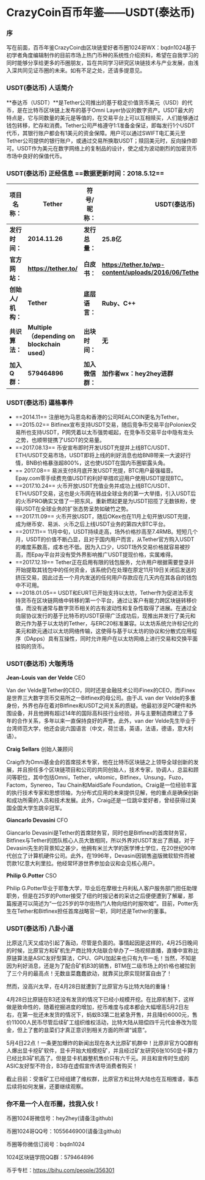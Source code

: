 
# CrazyCoin百币年鉴——USDT(泰达币) 

### 序
写在前面，百币年鉴CrazyCoin由区块链爱好者币圈1024哥WX：bqdn1024基于初学者角度编辑制作的目前市场上热门币种的系统性介绍资料，希望在自我学习的同时能够分享给更多的币圈朋友，旨在共同学习研究区块链技术与产业发展，由浅入深共同见证币圈的未来。如有不足之处，还请多提意见。

### USDT(泰达币)  人话简介

**泰达币（USDT）**是Tether公司推出的基于稳定价值货币美元（USD）的代币，是在比特币区块链上发布的基于Omni Layer协议的数字资产。USDT最大的特点是，它与同数量的美元是等值的，在交易平台上可以互相赎买，人们能够通过钱包转移，贮存和消费。Tether公司严格遵守1:1准备金保证，即每发行1个USDT代币，其银行账户都会有1美元的资金保障。用户可以通过SWIFT电汇美元至Tether公司提供的银行账户，或通过交易所换取USDT；赎回美元时，反向操作即可。USDT作为美元在数字网络上的复制品的设计，使之成为波动剧烈的加密货币市场中良好的保值代币。

### USDT(泰达币)  正经信息  ==数据更新时间：2018.5.12==

**项目名称：**| **Tether**|**符号/昵称：**|**USDT(泰达币)**
----------- | ----------- | ------------- | -------------
**发行时间：** | **2014.11.26** | **发行总量：**| **25.8亿**
**官方网站：**| **https://tether.to/**  | **白皮书：** | **https://tether.to/wp-content/uploads/2016/06/TetherWhitePaper.pdf**
**创始人/机构：**  | **Tether** | **底层语言：** | **Ruby、C++**
**共识算法：** | **Multiple（depending on blockchain used）**  | **出块时间：**| **无**
**加入Q群：** | **579464896**  | **加入微信群：**| **加作者wx：hey2hey进群**


### USDT(泰达币)  逼格事件

 - ==2014.11== 注册地为马恩岛和香港的公司REALCOIN更名为Tether。
 - ==2015.02== Bitfinex宣布支持USDT交易，随后竞争币交易平台Poloniex交易所也支持USDT，P网凭着以太币强势崛起，在竞争币交易平台中隐有龙头之势，也顺带提携了USDT的交易量。
 - ==2017.08.13== 币安宣布即时开发USDT充提并上线BTC/USDT、ETH/USDT交易市场，USDT即将上线的利好消息也给BNB带来一大波好行情，BNB价格暴涨超800%，这也使USDT在国内币圈崭露头角。
 - == 2017.08== 易派支付8月底开发USDT充提，BTC用户最强福音。Epay.com零手续费充值USDT的利好举措欢迎用户使用USDT提现BTC。
 - ==2017.10.24== 火币开放USDT充值业务并成功上线BTC/USDT、ETH/USDT交易，这也是火币网在转战全球业务的第一大举措，引入USDT后的火币PRO确实又借了一把东风，重新燃起更是为USDT招揽了无数铁粉，使得USDT在全球业务的扩张态势呈势如破竹之势。
 - ==2017.11.09== 火币开放USDT，随后OKex也在11月上旬开放USDT充提，成为继币安、易派、火币之后上线USDT业务的第四大BTC平台。
 - ==2017.11== 11月中旬，USDT持续走高，场外价格抄高至7.4RMB。短短几个月，USDT的价值不断凸显，且对于国内用户而言，从Tether官方购入USDT的难度系数高，成本也不低。因为入口少，USDT场外交易价格就容易被抄高，而Epay平台并没有受外界影响推广USDT提现价格，实属难得。
 - ==2017.12.19== Tether正在启用有限的钱包服务，允许用户根据需要登录并开始提取其钱包中的任何资金，该系统仍在处理在原定11月19日关闭后发送的挤压交易，因此过去一个月内发送的任何用户存款应在几天内在其各自的钱包中不可用。
 - ==2018.01.05== USDT和EURT已开始支持以太坊，Tether作为促进法币支持货币在区块链网络中转移的第一个平台，通过让客户有能力跨区块链转移价值，而没有通常与数字货币相关的古有波动性和复杂性取得了进展。在通过全向层协议发行的基于比特币的USDT获得广泛成功后，现推出并发行了美元和欧元作为基于以太坊的Tether，与ERC20标准兼容。以太坊系统允许标记化的美元和欧元通过以太坊网络传输，这使得与基于以太坊的协议和分散式应用程序（DApps）具有互操性，同时允许用户在以太坊网络上进行交易和交换平面挂钩的货币。

### USDT(泰达币)  大咖秀场

**Jean-Louis van der Velde** CEO

Van der Velde是Tether的CEO，同时还是金融技术公司iFinex的CEO，而iFinex是世界三大数字货币交易所之一Bitfinex的母公司。由于JL van der Velde的多重身份，外界也存在着对Bitfinex和USDT之间关系的质疑。他最初涉足PC硬件和外围设备，并且他拥有超过14年的国际高科技行业经验，并与主要制造商建立了多年的合作关系，多年以来一直保持良好的声誉。此外，van der Velde先生毕业于台湾师范大学，他还会说六国语言（中文，荷兰语，英语，法语，德语，意大利语）。

**Craig Sellars** 创始人兼顾问

Craig作为Omni基金会的首席技术专家，他在比特币区块链之上领导全球创新的发展，并且担任多个区块链项目和公司的共同创始人，技术专家，协调人，总监和顾问等职位，其中包括Omni，Tether，vAtomic，Bitfinex，Unsung，Fuzo，Factom，Synereo，Tau Chain和MaidSafe Foundation。Craig是一位经验丰富的执行技术专家和思想领袖，为分布式应用的未来提供见解，他的重点是确保创新和成功所需的人员和技术发展。此外，Craig还是一位跳伞爱好者，曾经获得过美国全国大学生跳伞冠军。

**Giancarlo Devasini** CFO

Giancarlo Devasini是Tether的首席财务官，同时也是Bitfinex的首席财务官，Bitfinex与Tether的团队核心人员大致相同，所以外界对USDT发出了质疑。对于Devasini先生的背景知之甚少，他拥有米兰大学的医学博士学位，在20世纪90年代创立了计算机硬件公司。此外，在1996年，Devasini因销售盗版微软软件而被罚款1亿意大利里拉。他经常环游世界参加会议和会见核心用户。

**Philip G.Potter** CSO

Philip G.Potter毕业于耶鲁大学，毕业后在摩根士丹利私人客户服务部门担任助理职务，但是在25岁的Potter接受了纽约时报记者的采访之后便便遭到了解雇，那篇报道可以简述为“一位25岁的华尔街热门人物向纽约时报吹嘘”。目前，Potter先生在Tether和Bitfinex担任首席战略官一职，同时还是Tether的董事。


### USDT(泰达币)  八卦小道

比原这几天又成功引起了轰动，尽管是负面的。事情起因是这样的，4月25日晚间的时候，比原官方和矿机生产商比特大陆联合举办了一场视频直播，直播中宣称比原链算法是ASIC友好型算法，CPU、GPU加起来也只有九牛一毛！当然，不知是因为利好消息，还是为了配合矿机B3的销售，BTM在二级市场上的价格也被拉到了三个月的最高点！无数韭菜蠢蠢欲动，就靠买比原实现财富自由了！

然而，没高兴太早，在4月28日就遭到了比原官方与比特大陆的重锤！

4月28日比原链在B3还没有发货的情况下已经小规模开挖。在比原机制下，这样做是致命性的，随着挖掘进度的增加，挖币难度与成本都会大幅增高5月2日左右，在第一批还未发货的情况下，蚂蚁B3第二批紧急开售，并且降价6000元，售价11000人民币尽管后续矿工组织维权活动，比特大陆从赔偿四千元代金券改为现金，但上了套的韭菜们才真正意识到相关方面的所谓“诚意”。

5月4日22点！一条更加爆炸的新闻出现在各大比原矿机群中！比原非官方QQ群有人爆出显卡挖矿软件，显卡开始大规模挖矿，并且经过矿友研究6张1050显卡算力已经比B3矿机高了。但是显卡机器整机售价只有六千元。并且和宣传时生成的ASIC友好型不符合，B3存在虚假宣传诱导消费者购买！

截止目前：受害矿工已经组建了维权群，比原官方和比特大陆也在互相推诿，事态后续将如何发展，还要继续观察。


### 你不是一个人在币圈，找我入伙！
币圈1024哥微信号：hey2hey(请备注github)

币圈1024哥QQ号：1055646900(请备注github)

币圈等你微信订阅号：bqdn1024

1024区块链学院QQ群：579464896

币乎专栏：https://bihu.com/people/356301

